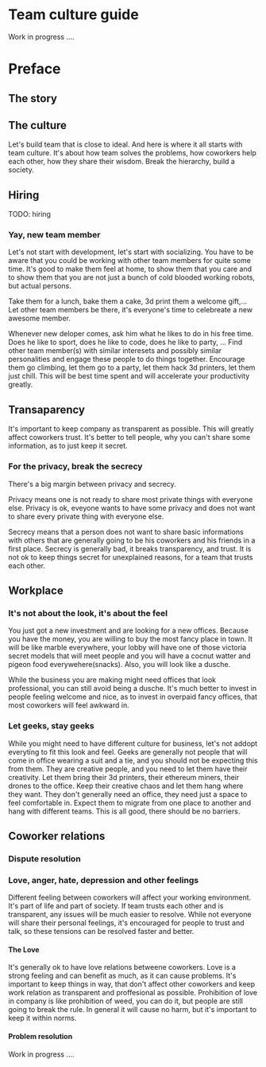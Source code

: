 # Team culture guide

Work in progress ....

# Preface

## The story

## The culture

Let's build team that is close to ideal. And here is where it all starts with team
culture. It's about how team solves the problems, how coworkers help each other,
how they share their wisdom. Break the hierarchy, build a society.

## Hiring

TODO: hiring 

### Yay, new team member

Let's not start with development, let's start with socializing. You have to be
aware that you could be working with other team members for quite some time.
It's good to make them feel at home, to show them that you care and to show them
that you are not just a bunch of cold blooded working robots, but actual persons.

Take them for a lunch, bake them a cake, 3d print them a welcome gift,... 
Let other team members be there, it's everyone's time to celebreate a new awesome
member.

Whenever new deloper comes, ask him what he likes to do in his free time.
Does he like to sport, does he like to code, does he like to party, ...
Find other team member(s) with similar interesets and possibly similar personalities
and engage these people to do things together. Encourage them go climbing, let them go
to a party, let them hack 3d printers, let them just chill. This will be best time
spent and will accelerate your productivity greatly.

## Transaparency

It's important to keep company as transparent as possible. This will greatly affect
coworkers trust. It's better to tell people, why you can't share some information,
as to just keep it secret.

### For the privacy, break the secrecy

There's a big margin between privacy and secrecy.

Privacy means one is not ready to share most private things with everyone else.
Privacy is ok, eveyone wants to have some privacy and does not want to share
every private thing with everyone else.

Secrecy means that a person does not want to share basic informations with others
that are generally going to be his coworkers and his friends in a first place.
Secrecy is generally bad, it breaks transparency, and trust. It is not ok
to keep things secret for unexplained reasons, for a team that trusts each other.

## Workplace

### It's not about the look, it's about the feel

You just got a new investment and are looking for a new offices. Because you have
the money, you are willing to buy the most fancy place in town. It will be like
marble everywhere, your lobby will have one of those victoria secret models that
will meet people and you will have a cocnut watter and pigeon food everywehere(snacks).
Also, you will look like a dusche.

While the business you are making might need offices that look professional, you
can still avoid being a dusche. It's much better to invest in people feeling
welcome and nice, as to invest in overpaid fancy offices, that most coworkers
will feel awkward in.

### Let geeks, stay geeks

While you might need to have different culture for business, let's not addopt
everyting to fit this look and feel. Geeks are generally not people that will
come in office wearing a suit and a tie, and you should not be expecting this from them.
They are creative people, and you need to let them have their creativity. Let them
bring their 3d printers, their ethereum miners, their drones to the office.
Keep their creative chaos and let them hang where they want. They don't
generally need an office, they need just a space to feel comfortable in. Expect
them to migrate from one place to another and hang with different teams. This is
all good, there should be no barriers.

## Coworker relations

### Dispute resolution

### Love, anger, hate, depression and other feelings

Different feeling between coworkers will affect your working environment. It's
part of life and part of society. If team trusts each other and is transparent,
any issues will be much easier to resolve. While not everyone will share their
personal feelings, it's encouraged for people to trust and talk, so these
tensions can be resolved faster and better.

#### The Love

It's generally ok to have love relations betweene coworkers. Love is a strong 
feeling and can benefit as much, as it can cause problems. It's important to
keep things in way, that don't affect other coworkers and keep work relation
as transparent and proffesional as possible. Prohibition of love in company is
like prohibition of weed, you can do it, but people are still going to break the
rule. In general it will cause no harm, but it's important to keep it within norms.

#### Problem resolution

Work in progress ....
